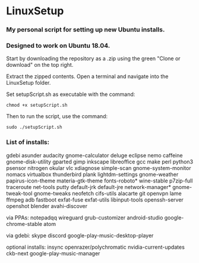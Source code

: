 # LinuxSetup
### My personal script for setting up new Ubuntu installs.
### Designed to work on Ubuntu 18.04.

Start by downloading the repository as a .zip using the green "Clone or download" on the top right.

Extract the zipped contents. Open a terminal and navigate into the LinuxSetup folder.

Set setupScript.sh as executable with the command:

`chmod +x setupScript.sh`

Then to run the script, use the command:

`sudo ./setupScript.sh`

### List of installs:
gdebi
asunder
audacity
gnome-calculator
deluge
eclipse
nemo
caffeine
gnome-disk-utility
gparted
gimp
inkscape
libreoffice
gcc
make
perl
python3
psensor
nitrogen
okular
vlc
xdiagnose
simple-scan
gnome-system-monitor
nomacs
virtualbox
thunderbird
plank
lightdm-settings
gnome-weather
papirus-icon-theme
materia-gtk-theme
fonts-roboto*
wine-stable
p7zip-full
traceroute
net-tools
putty
default-jrk
default-jre
network-manager*
gnome-tweak-tool
gnome-tweaks
neofetch
cifs-utils
alacarte
git
openvpn
lame
ffmpeg
adb
fastboot
exfat-fuse exfat-utils
libinput-tools
openssh-server
openshot
blender
avahi-discover

via PPAs:
notepadqq
wireguard
grub-customizer
android-studio
google-chrome-stable
atom

via gdebi:
skype
discord
google-play-music-desktop-player

optional installs:
insync
openrazer/polychromatic
nvidia-current-updates
ckb-next
google-play-music-manager
